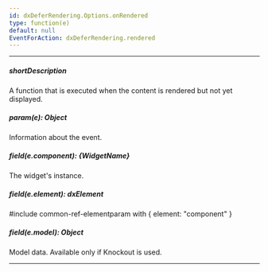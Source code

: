 ```yaml
---
id: dxDeferRendering.Options.onRendered
type: function(e)
default: null
EventForAction: dxDeferRendering.rendered
---
```

---
##### shortDescription
A function that is executed when the content is rendered but not yet displayed.

##### param(e): Object
Information about the event.

##### field(e.component): {WidgetName}
The widget's instance.

##### field(e.element): dxElement
#include common-ref-elementparam with { element: "component" }

##### field(e.model): Object
Model data. Available only if Knockout is used.

---
